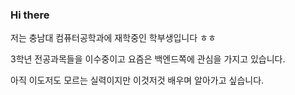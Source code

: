 ### Hi there
저는 충남대 컴퓨터공학과에 재학중인 학부생입니다 ㅎㅎ

3학년 전공과목들을 이수중이고 요즘은 백엔드쪽에 관심을 가지고 있습니다.

아직 이도저도 모르는 실력이지만 이것저것 배우며 알아가고 싶습니다.
<!--
**jwPark6/jwPark6** is a ✨ _special_ ✨ repository because its `README.md` (this file) appears on your GitHub profile.

Here are some ideas to get you started:

- 🔭 I’m currently working on ...
- 🌱 I’m currently learning ...
- 👯 I’m looking to collaborate on ...
- 🤔 I’m looking for help with ...
- 💬 Ask me about ...
- 📫 How to reach me: ...
- 😄 Pronouns: ...
- ⚡ Fun fact: ...
-->
